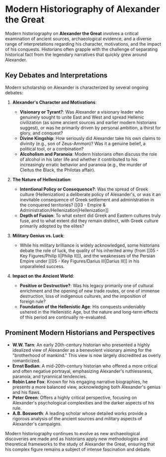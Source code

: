 # Modern Historiography of Alexander the Great

Modern historiography on **Alexander the Great** involves a critical examination of ancient sources, archaeological evidence, and a diverse range of interpretations regarding his character, motivations, and the impact of his conquests. Historians often grapple with the challenge of separating historical fact from the legendary narratives that quickly grew around Alexander.

## Key Debates and Interpretations

Modern scholarship on Alexander is characterized by several ongoing debates:

1.  **Alexander's Character and Motivations**:
    *   **Visionary or Tyrant?**: Was Alexander a visionary leader who genuinely sought to unite East and West and spread Hellenic civilization (as some ancient sources and earlier modern historians suggest), or was he primarily driven by personal ambition, a thirst for glory, and conquest?
    *   **Divine Kingship**: How seriously did Alexander take his own claims to divinity (e.g., son of Zeus-Ammon)? Was it a genuine belief, a political tool, or a combination?
    *   **Alcoholism and Paranoia**: Modern historians often discuss the role of alcohol in his later life and whether it contributed to his increasingly erratic behavior and paranoia (e.g., the murder of Cleitus the Black, the Philotas affair).

2.  **The Nature of Hellenization**:
    *   **Intentional Policy or Consequence?**: Was the spread of Greek culture (Hellenization) a deliberate policy of Alexander's, or was it an inevitable consequence of Greek settlement and administration in the conquered territories? [[03 - Empire & Administration/Hellenization|Hellenization]]
    *   **Depth of Fusion**: To what extent did Greek and Eastern cultures truly fuse, and to what extent did they remain distinct, with Greek culture primarily adopted by the elites?

3.  **Military Genius vs. Luck**:
    *   While his military brilliance is widely acknowledged, some historians debate the role of luck, the quality of his inherited army (from [[05 - Key Figures/Philip II|Philip II]]), and the weaknesses of the Persian Empire under [[05 - Key Figures/Darius III|Darius III]] in his unparalleled success.

4.  **Impact on the Ancient World**:
    *   **Positive or Destructive?**: Was his legacy primarily one of cultural enrichment and the opening of new trade routes, or one of immense destruction, loss of indigenous cultures, and the imposition of foreign rule?
    *   **Foundation of the Hellenistic Age**: His conquests undeniably ushered in the Hellenistic Age, but the nature and long-term effects of this period are continually re-evaluated.

## Prominent Modern Historians and Perspectives

*   **W.W. Tarn**: An early 20th-century historian who presented a highly idealized view of Alexander as a benevolent visionary aiming for the "brotherhood of mankind." This view is now largely discredited as overly romanticized.
*   **Ernst Badian**: A mid-20th-century historian who offered a more critical and often negative portrayal, emphasizing Alexander's ruthlessness, paranoia, and tyrannical tendencies.
*   **Robin Lane Fox**: Known for his engaging narrative biographies, he presents a more balanced view, acknowledging both Alexander's genius and his flaws.
*   **Peter Green**: Offers a highly critical perspective, focusing on Alexander's psychological complexities and the darker aspects of his rule.
*   **A.B. Bosworth**: A leading scholar whose detailed works provide a rigorous analysis of the ancient sources and military aspects of Alexander's campaigns.

Modern historiography continues to evolve as new archaeological discoveries are made and as historians apply new methodologies and theoretical frameworks to the study of Alexander the Great, ensuring that his complex figure remains a subject of intense fascination and debate.